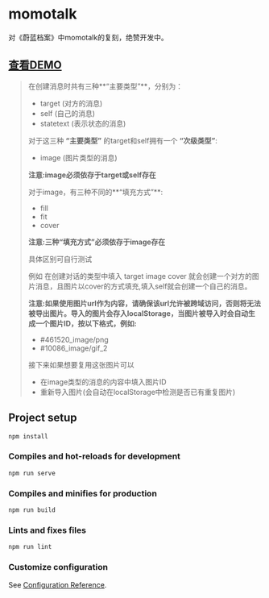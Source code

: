 # momotalk
对《蔚蓝档案》中momotalk的复刻，绝赞开发中。

## [查看DEMO](http://81.68.195.96:8787/)

> 在创建消息时共有三种**“主要类型”**，分别为：
> + target (对方的消息)
> + self (自己的消息)
> + statetext (表示状态的消息)
> 
> 对于这三种 **“主要类型”** 的target和self拥有一个 **“次级类型”**:
> + image (图片类型的消息)
> 
> **注意:image必须依存于target或self存在**
> 
> 对于image，有三种不同的**“填充方式”**:
> + fill
> + fit
> + cover
> 
> **注意:三种“填充方式”必须依存于image存在**
> 
> 具体区别可自行测试
> 
> 例如 在创建对话的类型中填入 target image cover 就会创建一个对方的图片消息，且图片以cover的方式填充,填入self就会创建一个自己的消息。
>
> **注意:如果使用图片url作为内容，请确保该url允许被跨域访问，否则将无法被导出图片。导入的图片会存入localStorage，当图片被导入时会自动生成一个图片ID，按以下格式，例如:**
> + #461520_image/png
> + #10086_image/gif_2
>
> 接下来如果想要复用这张图片可以
> + 在image类型的消息的内容中填入图片ID
> + 重新导入图片(会自动在localStorage中检测是否已有重复图片)
## Project setup
```
npm install
```

### Compiles and hot-reloads for development
```
npm run serve
```

### Compiles and minifies for production
```
npm run build
```

### Lints and fixes files
```
npm run lint
```

### Customize configuration
See [Configuration Reference](https://cli.vuejs.org/config/).
